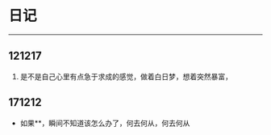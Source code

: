 # 日记 #

----------
## 121217 ##
1. 是不是自己心里有点急于求成的感觉，做着白日梦，想着突然暴富，


## 171212 ##
- 如果**，瞬间不知道该怎么办了，何去何从，何去何从

